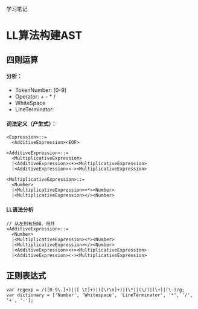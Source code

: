 学习笔记
# LL算法构建AST
## 四则运算
#### 分析：
- TokenNumber: [0-9]
- Operator: + - * /
- WhiteSpace
- LineTerminator: <LF> <CR>

#### 词法定义（产生式）：
```
<Expression>::=
  <AdditiveExpression><EOF>

<AdditiveExpression>::=
  <MultiplicativeExpression>
  |<AdditiveExpression><+><MultiplicativeExpression>
  |<AdditiveExpression><-><MultiplicativeExpression>

<MultiplicativeExpression>::=
  <Number>
  |<MultiplicativeExpression><*><Number>
  |<MultiplicativeExpression></><Number>
```
#### LL语法分析
```
// 从左到右扫描、归并
<AdditiveExpression>::=
  <Number>
  |<MultiplicativeExpression><*><Number>
  |<MultiplicativeExpression></><Number>
  |<AdditiveExpression><+><MultiplicativeExpression>
  |<AdditiveExpression><-><MultiplicativeExpression>

```

## 正则表达式
```
var regexp = /([0-9\.]+)|([ \t]+)|([\r\n]+)|(\*)|(\/)|(\+)|(\-)/g;
var dictionary = ['Number', 'Whitespace', 'LineTerminator', '*', '/', '+', '-'];
```
